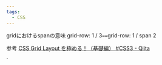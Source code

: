 ```yaml
---
tags:
  - CSS
---
```

gridにおけるspanの意味
grid-row: 1 / 3` == `grid-row: 1  / span 2

参考
[CSS Grid Layout を極める！（基礎編） #CSS3 - Qiita](https://qiita.com/kura07/items/e633b35e33e43240d363)

`